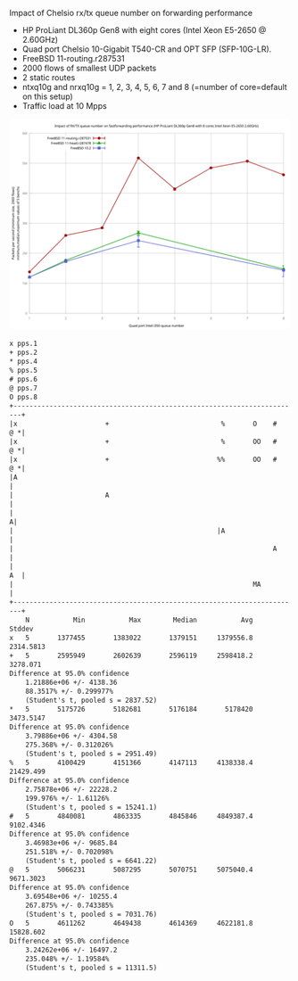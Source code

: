 Impact of Chelsio rx/tx queue number on forwarding performance
  - HP ProLiant DL360p Gen8 with eight cores (Intel Xeon E5-2650 @ 2.60GHz)
  - Quad port Chelsio 10-Gigabit T540-CR and OPT SFP (SFP-10G-LR).
  - FreeBSD 11-routing.r287531
  - 2000 flows of smallest UDP packets
  - 2 static routes
  - ntxq10g and nrxq10g = 1, 2, 3, 4, 5, 6, 7 and 8 (=number of core=default on this setup)
  - Traffic load at 10 Mpps

![Impact of Chelsio rx/tx queue number on forwarding performance on FreeBSD 11-routing.r287531](graph.svg)


```
x pps.1
+ pps.2
* pps.4
% pps.5
# pps.6
@ pps.7
O pps.8
+------------------------------------------------------------------------+
|x                      +                            %       O    #   @ *|
|x                      +                            %       OO   #   @ *|
|x                      +                           %%       OO   #   @ *|
|A                                                                       |
|                       A                                                |
|                                                                       A|
|                                                   |A                   |
|                                                                 A      |
|                                                                     A  |
|                                                            MA          |
+------------------------------------------------------------------------+
    N           Min           Max        Median           Avg        Stddev
x   5       1377455       1383022       1379151     1379556.8     2314.5813
+   5       2595949       2602639       2596119     2598418.2      3278.071
Difference at 95.0% confidence
	1.21886e+06 +/- 4138.36
	88.3517% +/- 0.299977%
	(Student's t, pooled s = 2837.52)
*   5       5175726       5182681       5176184       5178420     3473.5147
Difference at 95.0% confidence
	3.79886e+06 +/- 4304.58
	275.368% +/- 0.312026%
	(Student's t, pooled s = 2951.49)
%   5       4100429       4151366       4147113     4138338.4     21429.499
Difference at 95.0% confidence
	2.75878e+06 +/- 22228.2
	199.976% +/- 1.61126%
	(Student's t, pooled s = 15241.1)
#   5       4840081       4863335       4845846     4849387.4     9102.4346
Difference at 95.0% confidence
	3.46983e+06 +/- 9685.84
	251.518% +/- 0.702098%
	(Student's t, pooled s = 6641.22)
@   5       5066231       5087295       5070751     5075040.4     9671.3023
Difference at 95.0% confidence
	3.69548e+06 +/- 10255.4
	267.875% +/- 0.743385%
	(Student's t, pooled s = 7031.76)
O   5       4611262       4649438       4614369     4622181.8     15828.602
Difference at 95.0% confidence
	3.24262e+06 +/- 16497.2
	235.048% +/- 1.19584%
	(Student's t, pooled s = 11311.5)
```
